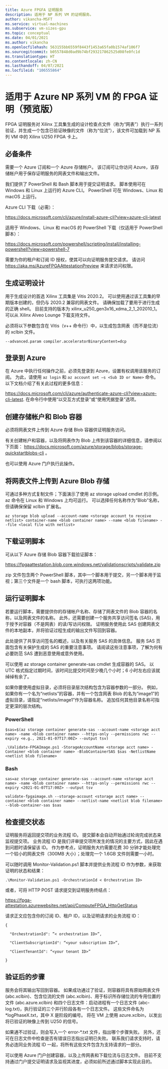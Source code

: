```yaml
---
title: Azure FPGFA 证明服务
description: 适用于 NP 系列 VM 的证明服务。
author: vikancha-MSFT
ms.service: virtual-machines
ms.subservice: vm-sizes-gpu
ms.topic: conceptual
ms.date: 04/01/2021
ms.author: vikancha
ms.openlocfilehash: 563155bb6559f8443f1453a65fa0b1574af106f7
ms.sourcegitcommit: b0557848d0ad9b74bf293217862525d08fe0fc1d
ms.translationtype: HT
ms.contentlocale: zh-CN
ms.lasthandoff: 04/07/2021
ms.locfileid: "106555864"
---
```

# <a name="fpga-attestation-for-azure-np-series-vms-preview"></a>适用于 Azure NP 系列 VM 的 FPGA 证明（预览版）

FPGA 证明服务对 Xilinx 工具集生成的设计检查点文件（称为“网表”）执行一系列验证，并生成一个包含已验证映像的文件（称为“位流”），该文件可加载到 NP 系列 VM 中的 Xilinx U250 FPGA 卡上。  

## <a name="prerequisites"></a>必备条件  

需要一个 Azure 订阅和一个 Azure 存储帐户。 该订阅可让你访问 Azure，该存储帐户用于保存证明服务的网表文件和输出文件。  

我们提供了 PowerShell 和 Bash 脚本用于提交证明请求。   脚本使用可在 Windows 和 Linux 上运行的 Azure CLI。 PowerShell 可在 Windows、Linux 和 macOS 上运行。  

Azure CLI 下载（必需）：  

https://docs.microsoft.com/cli/azure/install-azure-cli?view=azure-cli-latest  

适用于 Windows、Linux 和 macOS 的 PowerShell 下载（仅适用于 PowerShell 脚本）：  

https://docs.microsoft.com/powershell/scripting/install/installing-powershell?view=powershell-7  

需要为你的租户和订阅 ID 授权，使其可以向证明服务提交请求。 请访问 https://aka.ms/AzureFPGAAttestationPreview 来请求访问权限。 

## <a name="building-your-design-for-attestation"></a>生成证明设计  

用于生成设计的首选 Xilinx 工具集是 Vitis 2020.2。 可以使用通过该工具集的早期版本创建的，但仍与 2020.2 兼容的网表文件。 请确保加载了要用于进行生成的正确 shell。 目前支持的版本为 xilinx_u250_gen3x16_xdma_2_1_202010_1。 可以从 Xilinx Alveo Lounge 下载支持文件。 

必须将以下参数包含在 Vitis（v++ 命令行）中，以生成包含网表（而不是位流）的 xclbin 文件。   

```--advanced.param compiler.acceleratorBinaryContent=dcp  ```

## <a name="logging-into-azure"></a>登录到 Azure  

在 Azure 中执行任何操作之前，必须先登录到 Azure，设置有权调用该服务的订阅。 为此，请使用 ```az login``` 和 ```az account set –s <Sub ID or Name>``` 命令。 以下文档介绍了有关此过程的更多信息：  

https://docs.microsoft.com/cli/azure/authenticate-azure-cli?view=azure-cli-latest. 在命令行中使用“以交互方式登录”或“使用凭据登录”选项。  

## <a name="creating-a-storage-account-and-blob-container"></a>创建存储帐户和 Blob 容器  

必须将网表文件上传到 Azure 存储 Blob 容器供证明服务访问。  

有关创建帐户和容器，以及将网表作为 Blob 上传到该容器的详细信息，请参阅以下页面： https://docs.microsoft.com/azure/storage/blobs/storage-quickstartblobs-cli 。  

也可以使用 Azure 门户执行此操作。  

## <a name="upload-your-netlist-file-to-azure-blob-storage"></a>将网表文件上传到 Azure Blob 存储  

可通过多种方式复制文件；下面演示了使用 az storage upload cmdlet 的示例。 az 命令在 Linux 和 Windows 上均可运行。 可以选择任何名称作为“Blob”名称，但请确保保留 xclbin 扩展名。 

```az storage blob upload --account-name <storage account to receive netlist> container-name <blob container name> --name <blob filename> --file <local file with netlist>  ```

## <a name="download-the-attestation-scripts"></a>下载证明脚本  

可从以下 Azure 存储 Blob 容器下载验证脚本：  

https://fpgaattestation.blob.core.windows.net/validationscripts/validate.zip  

zip 文件包含两个 PowerShell 脚本，其中一个脚本用于提交，另一个脚本用于监视；第三个文件是一个 bash 脚本，可执行这两项功能。  

## <a name="running-the-attestation-scripts"></a>运行证明脚本  

若要运行脚本，需要提供你的存储帐户名称、存储了网表文件的 Blob 容器的名称，以及网表文件的名称。 此外，还需要创建一个服务共享访问签名 (SAS)，用于授予对容器（不是网表）的读/写访问权限。 证明服务使用此 SAS 创建网表文件的本地副本，并将验证过程生成的输出文件写回到容器。  

此处提供了共享访问签名的概述，以及有关服务 SAS 的具体信息。 服务 SAS 页面包含有关保护生成的 SAS 的重要注意事项。  请阅读这些注意事项，了解为何有必要防范 SAS 遭到恶意使用或意外使用。  

可以使用 az storage container generate-sas cmdlet 生成容器的 SAS。 以 UTC 格式指定过期时间，该时间比提交时间至少晚几个小时；6 小时左右应该就绰绰有余了。  

如果你要使用虚拟目录，必须将目录层次结构包含为容器参数的一部分。 例如，如果你有一个名为“netlists”的容器，并有一个包含网表 Blob 的名为“image1”的虚拟目录，请指定“netlists/image1”作为容器名称。 追加任何其他目录名称可指定更深的层次结构。 

### <a name="powershell"></a>PowerShell   

```$sas=$(az storage container generate-sas --account-name <storage acct name> -name <blob container name> --https-only --permissions rwc --expiry <e.g., 2021-01-07T17:00Z> --output tsv)  ```

```.\Validate-FPGAImage.ps1 -StorageAccountName <storage acct name> -Container <blob container name> -BlobContainerSAS $sas -NetlistName <netlist blob filename>  ```

### <a name="bash"></a>Bash  

``` sas=az storage container generate-sas --account-name <storage acct name> -name <blob container name> --https-only --permissions rwc --expiry <2021-01-07T17:00Z> --output tsv  ```

```validate-fpgaimage.sh --storage-account <storage acct name> --container <blob container name> --netlist-name <netlist blob filename> --blob-container-sas $sas ``` 

## <a name="checking-on-the-status-of-your-submission"></a>检查提交状态  

证明服务将返回提交项的业务流程 ID。 提交脚本会自动开始通过轮询完成状态来监视提交项。 业务流程 ID 是我们评审提交项所发生的情况的主要方式，因此在遇到问题时请保留该 ID。 作为参考点，证明服务大约需要花费 30 分钟才能处理完一个较小的网表文件（300MB 大小）；处理完一个 1.6GB 文件则需要一小时。 

可以随时调用 Monitor-Validation.ps1 脚本并提供业务流程 ID 作为参数，来获取证明的状态和结果：  

```.\Monitor-Validation.ps1 -OrchestrationId < Orchestration ID>  ```

或者，可将 HTTP POST 请求提交到证明服务终结点：  

https://fpga-attestation.azurewebsites.net/api/ComputeFPGA_HttpGetStatus  

请求正文应包含你的订阅 ID、租户 ID，以及证明请求的业务流程 ID：  

```
{  

  "OrchestrationId": ”< orchestration ID>”,  

  "ClientSubscriptionId": “<your subscription ID>”,  

  "ClientTenantId": “<your tenant ID>”  

}
```

## <a name="post-validation-steps"></a>验证后的步骤

服务会将其输出写回到容器。 如果成功通过了验证，则容器将具有原始网表文件 (abc.xclbin)、包含位流的文件 (abc.xclbin)、用于标识所存储位流的专用位置的文件 (abc.azure.xclbin) 和四个日志文件：启动进程有一个日志文件 (abc-log.txt)，执行验证的三个并行阶段各有一个日志文件。 这些文件命名为 *logPhaseX.txt，其中 X 是阶段的编号。 将在 VM 上使用 azure.xclbin，以发出将已验证的映像上传到 U250 的信号。 

如果通不过验证，则会写入一个 error-*.txt 文件，指出哪个步骤失败。 另外，还可在日志文件中检查是否有错误日志指出证明已失败。 联系我们请求支持时，请务必连同业务流程 ID 一起，将所有这些文件包含为支持请求的一部分。  

可以使用 Azure 门户创建容器，以及上传网表和下载位流与日志文件。 目前不支持通过门户提交证明请求及监视其进度，必须如前所述通过脚本实现此目的。 

